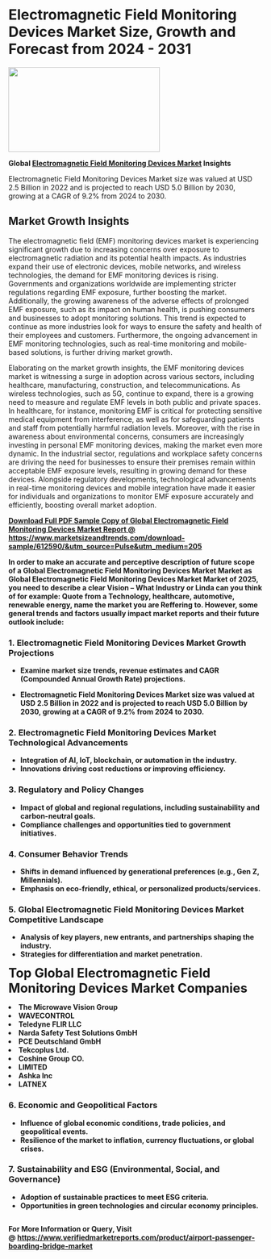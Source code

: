 <H1>Electromagnetic Field Monitoring Devices Market Size, Growth and Forecast from 2024 - 2031</H1><img class="aligncenter size-medium wp-image-584254" src="https://thirdeyenews.in/wp-content/uploads/2024/09/Global-Market-Research-300x168.jpeg" alt="" width="300" height="168" /><p><strong>Global&nbsp;<a href="https://www.marketsizeandtrends.com/download-sample/612590/&amp;utm_source=Pulse&amp;utm_medium=205">Electromagnetic Field Monitoring Devices Market</a> Insights</strong></p><p>Electromagnetic Field Monitoring Devices Market size was valued at USD 2.5 Billion in 2022 and is projected to reach USD 5.0 Billion by 2030, growing at a CAGR of 9.2% from 2024 to 2030.</p><p><h2>Market Growth Insights</h2> <p>The electromagnetic field (EMF) monitoring devices market is experiencing significant growth due to increasing concerns over exposure to electromagnetic radiation and its potential health impacts. As industries expand their use of electronic devices, mobile networks, and wireless technologies, the demand for EMF monitoring devices is rising. Governments and organizations worldwide are implementing stricter regulations regarding EMF exposure, further boosting the market. Additionally, the growing awareness of the adverse effects of prolonged EMF exposure, such as its impact on human health, is pushing consumers and businesses to adopt monitoring solutions. This trend is expected to continue as more industries look for ways to ensure the safety and health of their employees and customers. Furthermore, the ongoing advancement in EMF monitoring technologies, such as real-time monitoring and mobile-based solutions, is further driving market growth.</p> <p><strong><a href="#"></a></strong></p> <p>Elaborating on the market growth insights, the EMF monitoring devices market is witnessing a surge in adoption across various sectors, including healthcare, manufacturing, construction, and telecommunications. As wireless technologies, such as 5G, continue to expand, there is a growing need to measure and regulate EMF levels in both public and private spaces. In healthcare, for instance, monitoring EMF is critical for protecting sensitive medical equipment from interference, as well as for safeguarding patients and staff from potentially harmful radiation levels. Moreover, with the rise in awareness about environmental concerns, consumers are increasingly investing in personal EMF monitoring devices, making the market even more dynamic. In the industrial sector, regulations and workplace safety concerns are driving the need for businesses to ensure their premises remain within acceptable EMF exposure levels, resulting in growing demand for these devices. Alongside regulatory developments, technological advancements in real-time monitoring devices and mobile integration have made it easier for individuals and organizations to monitor EMF exposure accurately and efficiently, boosting overall market adoption.</p> <p><strong><a href="#"></p><p><span class=""><strong>Download Full PDF Sample Copy of Global Electromagnetic Field Monitoring Devices Market Report</strong> @ <a href="https://www.marketsizeandtrends.com/download-sample/612590/&amp;utm_source=Pulse&amp;utm_medium=205" target="_blank">https://www.marketsizeandtrends.com/download-sample/612590/&amp;utm_source=Pulse&amp;utm_medium=205</a></span></p><p>In order to make an accurate and perceptive description of future scope of a Global&nbsp;Electromagnetic Field Monitoring Devices Market Market as Global&nbsp;Electromagnetic Field Monitoring Devices Market Market of 2025, you need to describe a clear Vision &ndash; What Industry or Linda can you think of for example: Quote from a Technology, healthcare, automotive, renewable energy, name the market you are Reffering to. However, some general trends and factors usually impact market reports and their future outlook include:</p><h3>1.&nbsp;<strong>Electromagnetic Field Monitoring Devices Market Growth Projections</strong></h3><ul><li>Examine market size trends, revenue estimates and CAGR (Compounded Annual Growth Rate) projections.</li><li><p>Electromagnetic Field Monitoring Devices Market size was valued at USD 2.5 Billion in 2022 and is projected to reach USD 5.0 Billion by 2030, growing at a CAGR of 9.2% from 2024 to 2030.</p></li></ul><h3>2.&nbsp;<strong>Electromagnetic Field Monitoring Devices Market Technological Advancements</strong></h3><ul><li>Integration of AI, IoT, blockchain, or automation in the industry.</li><li>Innovations driving cost reductions or improving efficiency.</li></ul><h3>3.&nbsp;<strong>Regulatory and Policy Changes</strong></h3><ul><li>Impact of global and regional regulations, including sustainability and carbon-neutral goals.</li><li>Compliance challenges and opportunities tied to government initiatives.</li></ul><h3>4.&nbsp;<strong>Consumer Behavior Trends</strong></h3><ul><li>Shifts in demand influenced by generational preferences (e.g., Gen Z, Millennials).</li><li>Emphasis on eco-friendly, ethical, or personalized products/services.</li></ul><h3>5.&nbsp;<strong>Global Electromagnetic Field Monitoring Devices Market Competitive Landscape</strong></h3><ul><li>Analysis of key players, new entrants, and partnerships shaping the industry.</li><li>Strategies for differentiation and market penetration.</li></ul><p data-pm-slice="1 1 []"><span style="color: inherit; font-family: inherit; font-size: 25px;">Top Global Electromagnetic Field Monitoring Devices Market Companies</span></p><div class="" data-test-id=""><p><li>The Microwave Vision Group</li><li> WAVECONTROL</li><li> Teledyne FLIR LLC</li><li> Narda Safety Test Solutions GmbH</li><li> PCE Deutschland GmbH</li><li> Tekcoplus Ltd.</li><li> Coshine Group CO.</li><li> LIMITED</li><li> Ashka Inc</li><li> LATNEX</li></p></div><h3>6.&nbsp;<strong>Economic and Geopolitical Factors</strong></h3><ul><li>Influence of global economic conditions, trade policies, and geopolitical events.</li><li>Resilience of the market to inflation, currency fluctuations, or global crises.</li></ul><h3>7.&nbsp;<strong>Sustainability and ESG (Environmental, Social, and Governance)</strong></h3><ul><li>Adoption of sustainable practices to meet ESG criteria.</li><li>Opportunities in green technologies and circular economy principles.</li></ul><h2><strong style="font-size: 14px;">For More Information or Query, Visit @&nbsp;</strong><a style="background-color: #ffffff; font-size: 14px;" href="https://www.marketsizeandtrends.com/report/electromagnetic-field-monitoring-devices-market/" target="_blank">https://www.verifiedmarketreports.com/product/airport-passenger-boarding-bridge-market</a></h2>

